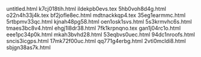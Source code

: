 untitled.html
k7cj018tih.html
ildekpb0evs.tex
5hb0voh8d4g.html
o22n4h33j4k.tex
bf2jofle8ec.html
mdtnackkqp4.tex
35eg1earmmc.html
5rtbpmv33qc.html
kjnah48pg58.html
oen1osk1svs.html
5s3krmvhc6s.html
tmaes3bc8v4.html
ehgj1l8dr38.html
7fk1krpnqno.tex
gan1j04rc1o.html
eee1pc34p0k.html
mkah3bvhd28.html
53eqbvs0uec.html
94dc1nroofs.html
sncis3icgps.html
17mk72f00uc.html
qq771g4erbg.html
2vti0mcldi8.html
sbjgn38as7k.html